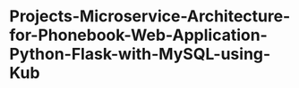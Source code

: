 # Projects-Microservice-Architecture-for-Phonebook-Web-Application-Python-Flask-with-MySQL-using-Kub